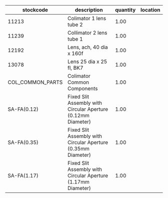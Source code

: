 |stockcode|description|quantity|location|
|---------|-----------|--------|--------|
|11213|Colimator 1 lens tube 2|1.00||
|11239|Collimator 2 lens tube 1|1.00||
|12192|Lens, ach, 40 dia x 160f|1.00||
|13078|Lens 25 dia x 25 fl, BK7|1.00||
|COL_COMMON_PARTS|Colimator Common Components|1.00||
|SA-FA(0.12)|Fixed Slit Assembly with Circular Aperture (0.12mm Diameter)|1.00||
|SA-FA(0.35)|Fixed Slit Assembly with Circular Aperture (0.35mm Diameter)|1.00||
|SA-FA(1.17)|Fixed Slit Assembly with Circular Aperture (1.17mm Diameter)|1.00||
